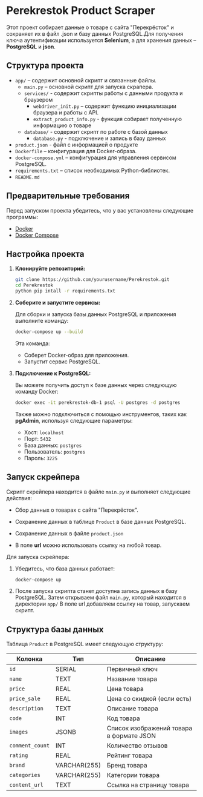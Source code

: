 # Perekrestok Product Scraper

Этот проект собирает данные о товаре с сайта "Перекрёсток" и сохраняет их в файл .json и базу данных PostgreSQL.Для получения ключа аутентификации используется **Selenium**, а для хранения данных – **PostgreSQL** и **json**.

## Структура проекта

- `app/` – содержит основной скрипт и связанные файлы.
  - `main.py` – основной скрипт для запуска скрапера.
  - `services/` - содержит скрипты работы с данными продукта и браузером 
    - `webdriver_init.py` – содержит функцию инициализации браузера и работы с API.
    - `extract_product_info.py` - функция собирает полученную информацию о товаре
  - `database/` - содержит скрипт по работе с базой данных
    - `database.py` - подключение и запись в базу данных
- `product.json` - файл с информацией о продукте
- `Dockerfile` – конфигурация для Docker-образа.
- `docker-compose.yml` – конфигурация для управления сервисом PostgreSQL.
- `requirements.txt` – список необходимых Python-библиотек.
- `README.md`

## Предварительные требования

Перед запуском проекта убедитесь, что у вас установлены следующие программы:

- [Docker](https://www.docker.com/)
- [Docker Compose](https://docs.docker.com/compose/)

## Настройка проекта

1. **Клонируйте репозиторий:**

   ```bash
   git clone https://github.com/yourusername/Perekrestok.git
   cd Perekrestok
   python pip intall -r requirements.txt
   ```

2. **Соберите и запустите сервисы:**

   Для сборки и запуска базы данных PostgreSQL и приложения выполните команду:

   ```bash
   docker-compose up --build
   ```

   Эта команда:
   - Соберет Docker-образ для приложения.
   - Запустит сервис PostgreSQL.

3. **Подключение к PostgreSQL:**

   Вы можете получить доступ к базе данных через следующую команду Docker:

   ```bash
   docker exec -it perekrestok-db-1 psql -U postgres -d postgres
   ```

   Также можно подключиться с помощью инструментов, таких как **pgAdmin**, используя следующие параметры:
   - Хост: `localhost`
   - Порт: `5432`
   - База данных: `postgres`
   - Пользователь: `postgres`
   - Пароль: `3225`

## Запуск скрейпера

Скрипт скрейпера находится в файле `main.py` и выполняет следующие действия:

- Сбор данных о товарах с сайта "Перекрёсток".
- Сохранение данных в таблице `Product` в базе данных PostgreSQL.
- Сохранение данных в файле `product.json`

- В поле **url** можно использовать ссылку на любой товар. 

Для запуска скрейпера:

1. Убедитесь, что база данных работает:

   ```bash
   docker-compose up
   ```

2. После запуска скрипта станет доступна запись данных в базу PostgreSQL.
   Затем открываем файл `main.py`, который находится в директории `app/`
   В поле url добавляем ссылку на товар, запускаем скрипт.

## Структура базы данных

Таблица `Product` в PostgreSQL имеет следующую структуру:

| Колонка       | Тип        | Описание                              |
|---------------|------------|---------------------------------------|
| `id`          | SERIAL     | Первичный ключ                        |
| `name`        | TEXT       | Название товара                       |
| `price`       | REAL       | Цена товара                           |
| `price_sale`  | REAL       | Цена со скидкой (если есть)           |
| `description` | TEXT       | Описание товара                       |
| `code`        | INT        | Код товара                            |
| `images`      | JSONB      | Список изображений товара в формате JSON|
| `comment_count`| INT       | Количество отзывов                    |
| `rating`      | REAL       | Рейтинг товара                        |
| `brand`       | VARCHAR(255)| Бренд товара                         |
| `categories`  | VARCHAR(255)| Категории товара                      |
| `content_url` | TEXT       | Ссылка на страницу товара             |


